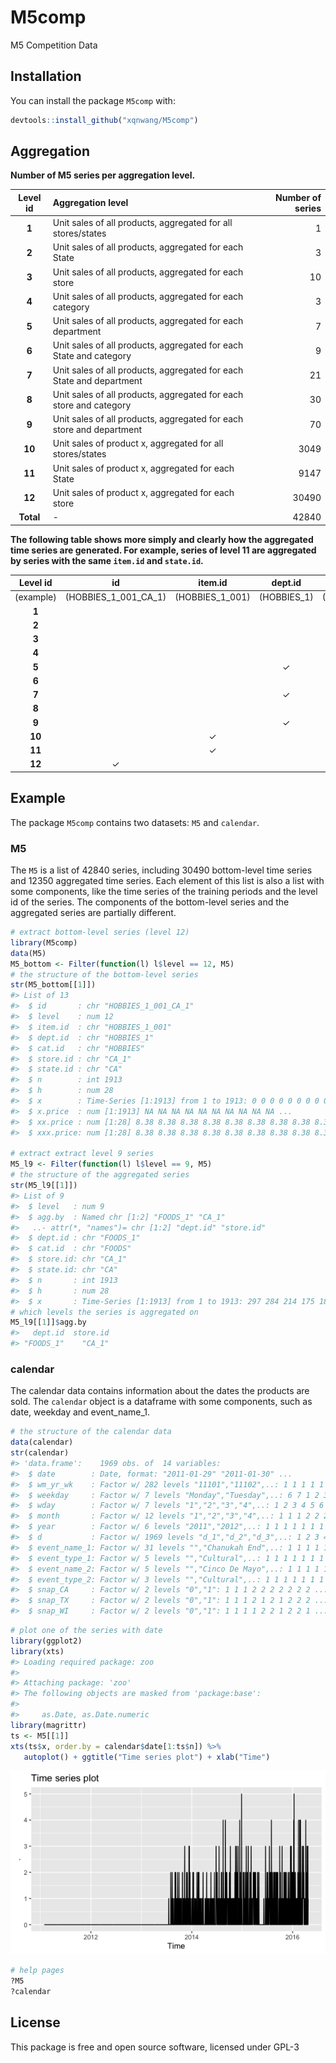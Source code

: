 
M5comp
======

M5 Competition Data

Installation
------------

You can install the package `M5comp` with:

``` r
devtools::install_github("xqnwang/M5comp")
```

Aggregation
-----------

**Number of M5 series per aggregation level.**

|  Level id | Aggregation level                                                    |  Number of series|
|:---------:|:---------------------------------------------------------------------|-----------------:|
|   **1**   | Unit sales of all products, aggregated for all stores/states         |                 1|
|   **2**   | Unit sales of all products, aggregated for each State                |                 3|
|   **3**   | Unit sales of all products, aggregated for each store                |                10|
|   **4**   | Unit sales of all products, aggregated for each category             |                 3|
|   **5**   | Unit sales of all products, aggregated for each department           |                 7|
|   **6**   | Unit sales of all products, aggregated for each State and category   |                 9|
|   **7**   | Unit sales of all products, aggregated for each State and department |                21|
|   **8**   | Unit sales of all products, aggregated for each store and category   |                30|
|   **9**   | Unit sales of all products, aggregated for each store and department |                70|
|   **10**  | Unit sales of product x, aggregated for all stores/states            |              3049|
|   **11**  | Unit sales of product x, aggregated for each State                   |              9147|
|   **12**  | Unit sales of product x, aggregated for each store                   |             30490|
| **Total** | -                                                                    |             42840|

**The following table shows more simply and clearly how the aggregated time series are generated. For example, series of level 11 are aggregated by series with the same `item.id` and `state.id`.**

<table style="width:100%;">
<colgroup>
<col width="14%" />
<col width="14%" />
<col width="14%" />
<col width="14%" />
<col width="14%" />
<col width="14%" />
<col width="14%" />
</colgroup>
<thead>
<tr class="header">
<th align="center">Level id</th>
<th align="center">id</th>
<th align="center">item.id</th>
<th align="center">dept.id</th>
<th align="center">cat.id</th>
<th align="center">store.id</th>
<th align="center">state.id</th>
</tr>
</thead>
<tbody>
<tr class="odd">
<td align="center">(example)</td>
<td align="center">(HOBBIES_1_001_CA_1)</td>
<td align="center">(HOBBIES_1_001)</td>
<td align="center">(HOBBIES_1)</td>
<td align="center">(HOBBIES)</td>
<td align="center">(CA_1)</td>
<td align="center">(CA)</td>
</tr>
<tr class="even">
<td align="center"><strong>1</strong></td>
<td align="center"></td>
<td align="center"></td>
<td align="center"></td>
<td align="center"></td>
<td align="center"></td>
<td align="center"></td>
</tr>
<tr class="odd">
<td align="center"><strong>2</strong></td>
<td align="center"></td>
<td align="center"></td>
<td align="center"></td>
<td align="center"></td>
<td align="center"></td>
<td align="center"><span class="math inline">✓</span></td>
</tr>
<tr class="even">
<td align="center"><strong>3</strong></td>
<td align="center"></td>
<td align="center"></td>
<td align="center"></td>
<td align="center"></td>
<td align="center"><span class="math inline">✓</span></td>
<td align="center"></td>
</tr>
<tr class="odd">
<td align="center"><strong>4</strong></td>
<td align="center"></td>
<td align="center"></td>
<td align="center"></td>
<td align="center"><span class="math inline">✓</span></td>
<td align="center"></td>
<td align="center"></td>
</tr>
<tr class="even">
<td align="center"><strong>5</strong></td>
<td align="center"></td>
<td align="center"></td>
<td align="center"><span class="math inline">✓</span></td>
<td align="center"></td>
<td align="center"></td>
<td align="center"></td>
</tr>
<tr class="odd">
<td align="center"><strong>6</strong></td>
<td align="center"></td>
<td align="center"></td>
<td align="center"></td>
<td align="center"><span class="math inline">✓</span></td>
<td align="center"></td>
<td align="center"><span class="math inline">✓</span></td>
</tr>
<tr class="even">
<td align="center"><strong>7</strong></td>
<td align="center"></td>
<td align="center"></td>
<td align="center"><span class="math inline">✓</span></td>
<td align="center"></td>
<td align="center"></td>
<td align="center"><span class="math inline">✓</span></td>
</tr>
<tr class="odd">
<td align="center"><strong>8</strong></td>
<td align="center"></td>
<td align="center"></td>
<td align="center"></td>
<td align="center"><span class="math inline">✓</span></td>
<td align="center"><span class="math inline">✓</span></td>
<td align="center"></td>
</tr>
<tr class="even">
<td align="center"><strong>9</strong></td>
<td align="center"></td>
<td align="center"></td>
<td align="center"><span class="math inline">✓</span></td>
<td align="center"></td>
<td align="center"><span class="math inline">✓</span></td>
<td align="center"></td>
</tr>
<tr class="odd">
<td align="center"><strong>10</strong></td>
<td align="center"></td>
<td align="center"><span class="math inline">✓</span></td>
<td align="center"></td>
<td align="center"></td>
<td align="center"></td>
<td align="center"></td>
</tr>
<tr class="even">
<td align="center"><strong>11</strong></td>
<td align="center"></td>
<td align="center"><span class="math inline">✓</span></td>
<td align="center"></td>
<td align="center"></td>
<td align="center"></td>
<td align="center"><span class="math inline">✓</span></td>
</tr>
<tr class="odd">
<td align="center"><strong>12</strong></td>
<td align="center"><span class="math inline">✓</span></td>
<td align="center"></td>
<td align="center"></td>
<td align="center"></td>
<td align="center"></td>
<td align="center"></td>
</tr>
</tbody>
</table>

Example
-------

The package `M5comp` contains two datasets: `M5` and `calendar`.

### M5

The `M5` is a list of 42840 series, including 30490 bottom-level time series and 12350 aggregated time series. Each element of this list is also a list with some components, like the time series of the training periods and the level id of the series. The components of the bottom-level series and the aggregated series are partially different.

``` r
# extract bottom-level series (level 12)
library(M5comp)
data(M5)
M5_bottom <- Filter(function(l) l$level == 12, M5)
# the structure of the bottom-level series
str(M5_bottom[[1]])
#> List of 13
#>  $ id       : chr "HOBBIES_1_001_CA_1"
#>  $ level    : num 12
#>  $ item.id  : chr "HOBBIES_1_001"
#>  $ dept.id  : chr "HOBBIES_1"
#>  $ cat.id   : chr "HOBBIES"
#>  $ store.id : chr "CA_1"
#>  $ state.id : chr "CA"
#>  $ n        : int 1913
#>  $ h        : num 28
#>  $ x        : Time-Series [1:1913] from 1 to 1913: 0 0 0 0 0 0 0 0 0 0 ...
#>  $ x.price  : num [1:1913] NA NA NA NA NA NA NA NA NA NA ...
#>  $ xx.price : num [1:28] 8.38 8.38 8.38 8.38 8.38 8.38 8.38 8.38 8.38 8.38 ...
#>  $ xxx.price: num [1:28] 8.38 8.38 8.38 8.38 8.38 8.38 8.38 8.38 8.38 8.38 ...

# extract extract level 9 series
M5_l9 <- Filter(function(l) l$level == 9, M5)
# the structure of the aggregated series
str(M5_l9[[1]])
#> List of 9
#>  $ level   : num 9
#>  $ agg.by  : Named chr [1:2] "FOODS_1" "CA_1"
#>   ..- attr(*, "names")= chr [1:2] "dept.id" "store.id"
#>  $ dept.id : chr "FOODS_1"
#>  $ cat.id  : chr "FOODS"
#>  $ store.id: chr "CA_1"
#>  $ state.id: chr "CA"
#>  $ n       : int 1913
#>  $ h       : num 28
#>  $ x       : Time-Series [1:1913] from 1 to 1913: 297 284 214 175 182 191 224 263 245 176 ...
# which levels the series is aggregated on
M5_l9[[1]]$agg.by
#>   dept.id  store.id 
#> "FOODS_1"    "CA_1"
```

### calendar

The calendar data contains information about the dates the products are sold. The `calendar` object is a dataframe with some components, such as date, weekday and event\_name\_1.

``` r
# the structure of the calendar data
data(calendar)
str(calendar)
#> 'data.frame':    1969 obs. of  14 variables:
#>  $ date        : Date, format: "2011-01-29" "2011-01-30" ...
#>  $ wm_yr_wk    : Factor w/ 282 levels "11101","11102",..: 1 1 1 1 1 1 1 2 2 2 ...
#>  $ weekday     : Factor w/ 7 levels "Monday","Tuesday",..: 6 7 1 2 3 4 5 6 7 1 ...
#>  $ wday        : Factor w/ 7 levels "1","2","3","4",..: 1 2 3 4 5 6 7 1 2 3 ...
#>  $ month       : Factor w/ 12 levels "1","2","3","4",..: 1 1 1 2 2 2 2 2 2 2 ...
#>  $ year        : Factor w/ 6 levels "2011","2012",..: 1 1 1 1 1 1 1 1 1 1 ...
#>  $ d           : Factor w/ 1969 levels "d_1","d_2","d_3",..: 1 2 3 4 5 6 7 8 9 10 ...
#>  $ event_name_1: Factor w/ 31 levels "","Chanukah End",..: 1 1 1 1 1 1 1 1 28 1 ...
#>  $ event_type_1: Factor w/ 5 levels "","Cultural",..: 1 1 1 1 1 1 1 1 5 1 ...
#>  $ event_name_2: Factor w/ 5 levels "","Cinco De Mayo",..: 1 1 1 1 1 1 1 1 1 1 ...
#>  $ event_type_2: Factor w/ 3 levels "","Cultural",..: 1 1 1 1 1 1 1 1 1 1 ...
#>  $ snap_CA     : Factor w/ 2 levels "0","1": 1 1 1 2 2 2 2 2 2 2 ...
#>  $ snap_TX     : Factor w/ 2 levels "0","1": 1 1 1 2 1 2 1 2 2 2 ...
#>  $ snap_WI     : Factor w/ 2 levels "0","1": 1 1 1 1 2 2 1 2 2 1 ...
```

``` r
# plot one of the series with date
library(ggplot2)
library(xts)
#> Loading required package: zoo
#> 
#> Attaching package: 'zoo'
#> The following objects are masked from 'package:base':
#> 
#>     as.Date, as.Date.numeric
library(magrittr)
ts <- M5[[1]]
xts(ts$x, order.by = calendar$date[1:ts$n]) %>% 
   autoplot() + ggtitle("Time series plot") + xlab("Time")
```

![](series-plot.png)

``` r
# help pages
?M5
?calendar
```

License
-------

This package is free and open source software, licensed under GPL-3
